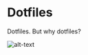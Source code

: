 # Dotfiles

Dotfiles. But why dotfiles?

![alt-text](https://encrypted-tbn0.gstatic.com/images?q=tbn:ANd9GcQ19gAaWXa5maLjGd13ihg-laItFtXx7aqTOX6iJRKVVNJARLWa)
